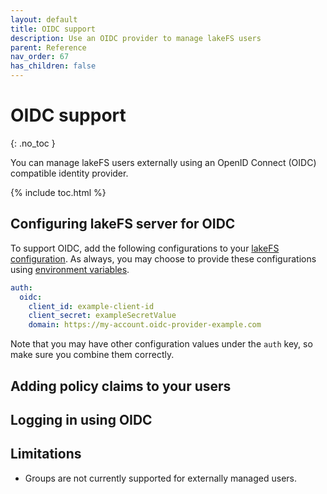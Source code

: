 ```yaml
---
layout: default
title: OIDC support
description: Use an OIDC provider to manage lakeFS users
parent: Reference
nav_order: 67
has_children: false
---
```


# OIDC support

{: .no_toc }

You can manage lakeFS users externally using an OpenID Connect (OIDC) compatible identity provider.

{% include toc.html %}

## Configuring lakeFS server for OIDC

To support OIDC, add the following configurations to your [lakeFS configuration](./configuration.md).
As always, you may choose to provide these configurations using [environment variables](./configuration.md#using-environment-variables).

```yaml
auth:
  oidc:
    client_id: example-client-id
    client_secret: exampleSecretValue
    domain: https://my-account.oidc-provider-example.com
```

Note that you may have other configuration values under the `auth` key, so make sure you combine them correctly.

## Adding policy claims to your users

## Logging in using OIDC

## Limitations

- Groups are not currently supported for externally managed users.
